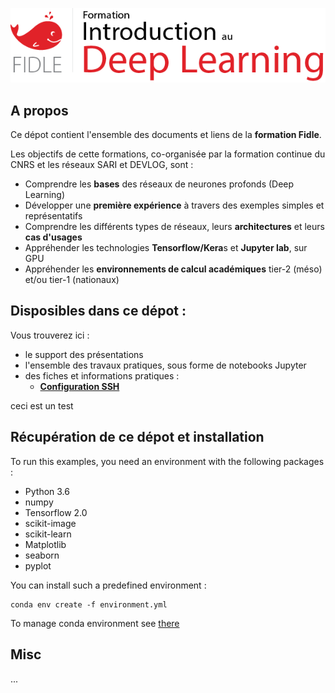 
![](fidle/img/00-Fidle-titre-01_m.png)

## A propos

Ce dépot contient l'ensemble des documents et liens de la **formation Fidle**.  

Les objectifs de cette formations, co-organisée par la formation continue du CNRS et les réseaux SARI et DEVLOG, sont :
 - Comprendre les **bases** des réseaux de neurones profonds (Deep Learning)
 - Développer une **première expérience** à travers des exemples simples et représentatifs
 - Comprendre les différents types de réseaux, leurs **architectures** et leurs **cas d'usages**
 - Appréhender les technologies **Tensorflow/Kera**s et **Jupyter lab**, sur GPU
 - Appréhender les **environnements de calcul académiques** tier-2 (méso) et/ou tier-1 (nationaux)

## Disposibles dans ce dépot :
Vous trouverez ici :
 - le support des présentations
 - l'ensemble des travaux pratiques, sous forme de notebooks Jupyter
 - des fiches et informations pratiques :
   - **[Configuration SSH](../-/wikis/howto-ssh)**



ceci est un test


## Récupération de ce dépot et installation
To run this examples, you need an environment with the following packages :
 - Python 3.6
 - numpy
 - Tensorflow 2.0
 - scikit-image
 - scikit-learn
 - Matplotlib
 - seaborn
 - pyplot

You can install such a predefined environment :
```
conda env create -f environment.yml
```

To manage conda environment see [there](https://docs.conda.io/projects/conda/en/latest/user-guide/tasks/manage-environments.html#)  



## Misc
...
